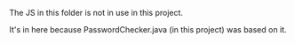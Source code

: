 The JS in this folder is not in use in this project.

It's in here because PasswordChecker.java (in this project) was based on it.